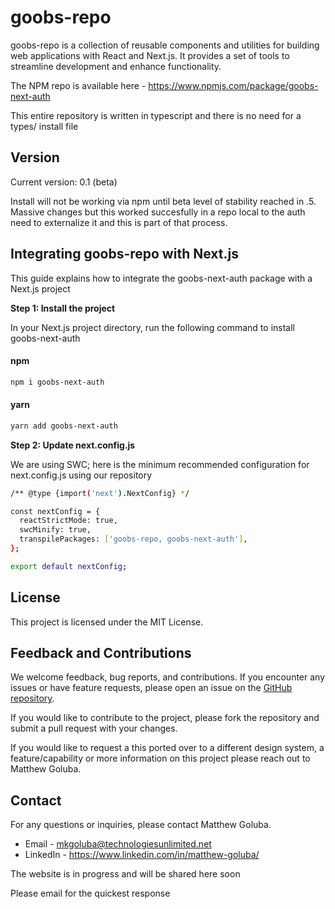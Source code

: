 # goobs-repo

goobs-repo is a collection of reusable components and utilities for building web applications with React and Next.js. It provides a set of tools to streamline development and enhance functionality.

The NPM repo is available here - https://www.npmjs.com/package/goobs-next-auth

This entire repository is written in typescript and there is no need for a types/ install file

## Version

Current version: 0.1 (beta)

Install will not be working via npm until beta level of stability reached in .5. Massive changes but this worked succesfully in a repo local to the auth need to externalize it and this is part of that process.

## Integrating goobs-repo with Next.js

This guide explains how to integrate the goobs-next-auth package with a Next.js project

**Step 1: Install the project**

In your Next.js project directory, run the following command to install goobs-next-auth

#### npm

```bash
npm i goobs-next-auth
```

#### yarn

```bash
yarn add goobs-next-auth
```

**Step 2: Update next.config.js**

We are using SWC; here is the minimum recommended configuration for next.config.js using our repository

```bash
/** @type {import('next').NextConfig} */

const nextConfig = {
  reactStrictMode: true,
  swcMinify: true,
  transpilePackages: ['goobs-repo, goobs-next-auth'],
};

export default nextConfig;
```

## License

This project is licensed under the MIT License.

## Feedback and Contributions

We welcome feedback, bug reports, and contributions. If you encounter any issues or have feature requests, please open an issue on the [GitHub repository](https://github.com/goobz22/goobs-next-auth/issues).

If you would like to contribute to the project, please fork the repository and submit a pull request with your changes.

If you would like to request a this ported over to a different design system, a feature/capability or more information on this project please reach out to Matthew Goluba.

## Contact

For any questions or inquiries, please contact Matthew Goluba.

- Email - mkgoluba@technologiesunlimited.net
- LinkedIn - https://www.linkedin.com/in/matthew-goluba/

The website is in progress and will be shared here soon

Please email for the quickest response
